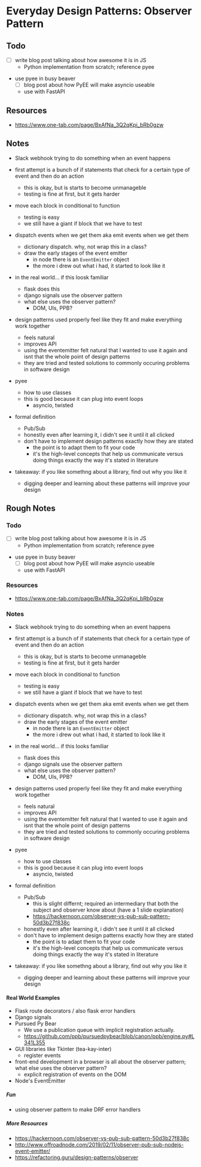 # Everyday Design Patterns: Observer Pattern

## Todo

- [ ] write blog post talking about how awesome it is in JS
  - Python implementation from scratch; reference pyee
- use pyee in busy beaver
  - [ ] blog post about how PyEE will make asyncio useable
  - use with FastAPI

## Resources

- https://www.one-tab.com/page/BxAfNa_3Q2qKpi_bRb0gzw

## Notes

- Slack webhook trying to do something when an event happens
- first attempt is a bunch of if statements that check for a certain type of event and then do an action
  - this is okay, but is starts to become unmanageble
  - testing is fine at first, but it gets harder
- move each block in conditional to function
  - testing is easy
  - we still have a giant if block that we have to test
- dispatch events when we get them aka emit events when we get them
  - dictionary dispatch. why, not wrap this in a class?
  - draw the early stages of the event emitter
    - in node there is an `EventEmitter` object
    - the more i drew out what i had, it started to look like it

- in the real world... if this loosk familiar
  - flask does this
  - django signals use the observer pattern
  - what else uses the observer pattern?
    - DOM, UIs, PPB?

- design patterns used properly feel like they fit and make everything work together
  - feels natural
  - improves API
  - using the eventemitter felt natural that I wanted to use it again and isnt that the whole point of design patterns
  - they are tried and tested solutions to commonly occuring problems in software design

- pyee
  - how to use classes
  - this is good because it can plug into event loops
    - asyncio, twisted

- formal definition
  - Pub/Sub
  - honestly even after learning it, i didn't see it until it all clicked
  - don't have to implement design patterns exactly how they are stated
    - the point is to adapt them to fit your code
    - it's the high-level concepts that help us communicate versus doing things exactly the way it's stated in literature

- takeaway: if you like somethng about a library, find out why you like it
  - digging deeper and learning about these patterns will improve your design

## Rough Notes

### Todo

- [ ] write blog post talking about how awesome it is in JS
  - Python implementation from scratch; reference pyee
- use pyee in busy beaver
  - [ ] blog post about how PyEE will make asyncio useable
  - use with FastAPI

### Resources

- https://www.one-tab.com/page/BxAfNa_3Q2qKpi_bRb0gzw

### Notes

- Slack webhook trying to do something when an event happens
- first attempt is a bunch of if statements that check for a certain type of event and then do an action
  - this is okay, but is starts to become unmanageble
  - testing is fine at first, but it gets harder
- move each block in conditional to function
  - testing is easy
  - we still have a giant if block that we have to test
- dispatch events when we get them aka emit events when we get them
  - dictionary dispatch. why, not wrap this in a class?
  - draw the early stages of the event emitter
    - in node there is an `EventEmitter` object
    - the more i drew out what i had, it started to look like it

- in the real world... if this looks familiar
  - flask does this
  - django signals use the observer pattern
  - what else uses the observer pattern?
    - DOM, UIs, PPB?

- design patterns used properly feel like they fit and make everything work together
  - feels natural
  - improves API
  - using the eventemitter felt natural that I wanted to use it again and isnt that the whole point of design patterns
  - they are tried and tested solutions to commonly occuring problems in software design

- pyee
  - how to use classes
  - this is good because it can plug into event loops
    - asyncio, twisted

- formal definition
  - Pub/Sub
    - this is slight differnt; required an intermediary that both the subject and observer know about (have a 1 slide explanation)
    - https://hackernoon.com/observer-vs-pub-sub-pattern-50d3b27f838c
  - honestly even after learning it, i didn't see it until it all clicked
  - don't have to implement design patterns exactly how they are stated
    - the point is to adapt them to fit your code
    - it's the high-level concepts that help us communicate versus doing things exactly the way it's stated in literature

- takeaway: if you like somethng about a library, find out why you like it
  - digging deeper and learning about these patterns will improve your design

#### Real World Examples

- Flask route decorators / also flask error handlers
- Django signals
- Pursued Py Bear
  - We use a publication queue with implicit registration actually.
  - https://github.com/ppb/pursuedpybear/blob/canon/ppb/engine.py#L341L355
- GUI libraries like Tkinter (tea-kay-inter)
  - register events
- front-end development in a browser is all about the observer pattern; what else uses the observer pattern?
  - explicit registration of events on the DOM
- Node's EventEmitter

##### Fun

- using observer pattern to make DRF error handlers

##### More Resources

- https://hackernoon.com/observer-vs-pub-sub-pattern-50d3b27f838c
- http://www.offroadnode.com/2019/02/11/observer-pub-sub-nodejs-event-emitter/
- https://refactoring.guru/design-patterns/observer
